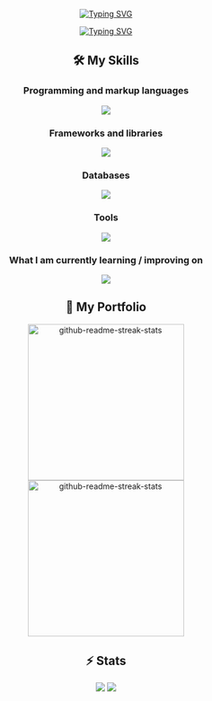 <p align="center">
<a href="https://github.com/Valhalla-Wait"><img src="https://readme-typing-svg.demolab.com?font=Fira+Code&size=30&duration=1&pause=1000&color=FF428F&background=FFFFFF00&center=true&width=435&lines=Mikhail+Zaitsev" alt="Typing SVG" /></a>
</p>

<p align="center">
<a href="https://github.com/Valhalla-Wait"><img src="https://readme-typing-svg.demolab.com?font=Fira+Code&size=30&duration=2000&pause=1000&color=FF428F&background=FFFFFF00&center=true&width=540&lines=React/Node+Developer.;2+years+of+coding+experience." alt="Typing SVG" /></a>
</p>

<h2 align="center">
 🛠 My Skills
</h2>

<h3 align="center">
Programming and markup languages
</h3>
<p align="center">
  <a href="https://github.com/Valhalla-Wait">
    <img src="https://skillicons.dev/icons?i=ts,nodejs,js,html,css,php" />
  </a>
</p>

<h3 align="center">
Frameworks and libraries
</h3>
<p align="center">
  <a href="https://github.com/Valhalla-Wait">
    <img src="https://skillicons.dev/icons?i=react,redux,nextjs,express,nest,scss,styledcomponents,jest" />
  </a>
</p>

<h3 align="center">
Databases
</h3>
<p align="center">
  <a href="https://github.com/Valhalla-Wait">
    <img src="https://skillicons.dev/icons?i=mysql,postgres" />
  </a>
</p>

<h3 align="center">
Tools
</h3>
<p align="center">
  <a href="https://github.com/Valhalla-Wait">
    <img src="https://skillicons.dev/icons?i=docker,git" />
  </a>
</p>

<h3 align="center">
  What I am currently learning / improving on
</h3>
<p align="center">
  <a href="https://github.com/Valhalla-Wait">
    <img src="https://skillicons.dev/icons?i=graphql,mongodb,tailwind" />
  </a>
</p>

<h2 align="center">
  📕 My Portfolio
</h2>
<p align="center">
<a href="https://github.com/Valhalla-Wait/Task-Tracker-App"><img width="278" src="https://denvercoder1-github-readme-stats.vercel.app/api/pin/?username=Valhalla-Wait&repo=Task-Tracker-App&theme=react&bg_color=1F222E&title_color=F85D7F&hide_border=true&icon_color=F8D866&show_icons=false" alt="github-readme-streak-stats"></a>
 <a href="https://github.com/Valhalla-Wait/application-documents_back"><img width="278" src="https://denvercoder1-github-readme-stats.vercel.app/api/pin/?username=Valhalla-Wait&repo=application-documents_back&theme=react&bg_color=1F222E&title_color=F85D7F&hide_border=true&icon_color=F8D866&show_icons=false" alt="github-readme-streak-stats"></a>
</p>
  
<h2 align="center">
  ⚡ Stats
</h2>
<div align="center">
  
![](https://github-profile-summary-cards.vercel.app/api/cards/repos-per-language?username=Valhalla-Wait&theme=radical)
![](https://github-profile-summary-cards.vercel.app/api/cards/most-commit-language?username=Valhalla-Wait&theme=radical)
  
 </div>
